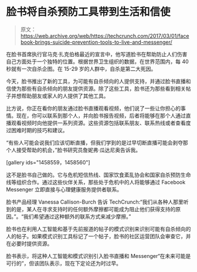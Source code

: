 # 脸书将自杀预防工具带到生活和信使

> 原文：<https://web.archive.org/web/https://techcrunch.com/2017/03/01/facebook-brings-suicide-prevention-tools-to-live-and-messenger/>

在脸书首席执行官马克·扎克伯格最近的宣言中，他写道脸书在帮助防止人们伤害自己方面处于一个独特的位置。根据世界卫生组织的数据，在世界范围内，每 40 秒就有一次自杀企图。在 15-29 岁的人群中，自杀是第二大死因。

今天，脸书推出了新的工具，为可能有自杀倾向的人提供支持，并通过脸书直播和信使为那些有自杀倾向的朋友提供资源。除了这些工具，脸书还为那些看到相关帖子并想帮助朋友或家人的人提供了其他工具。

比方说，你正在看你的朋友通过脸书直播观看视频，他们说了一些让你担心的事情。现在，你可以联系到那个人，并向脸书报告视频，后者将能够在那个人通过直播观看视频时向他提供一系列资源。这些资源包括联系朋友、联系热线或者查看度过困难时期的技巧和建议。

“有些人可能会说我们应该切断直播，但我们学到的是过早切断直播可能会剥夺那个人接受帮助的机会，”脸书研究员詹妮弗·瓜达尼奥告诉我。

[gallery ids="1458559，1458560"]

这不是脸书自己做的。它与危机短信热线、国家饮食紊乱协会和国家自杀预防生命线等组织合作。通过这些伙伴关系，那些处于危机中的人将能够通过 Facebook Messenger 立即直接与心理健康服务提供者联系。

脸书产品经理 Vanessa Callison-Burch 告诉 TechCrunch:“我们从各种人那里听到的是，某人在寻求支持时的任何额外摩擦都可能成为阻止他们获得支持的原因。”。“我们希望通过这种额外的联系方式来减少摩擦。”

脸书也在利用人工智能和基于先前报道的帖子的模式识别来识别可能有自杀倾向的人的帖子。如果模式识别工具标记了一个帖子，脸书的社区运营团队会审查它，并在必要时提供资源。

脸书表示，将这种人工智能和模式识别引入脸书直播和 Messenger“在未来可能是可行的”，但该团队表示，现在下定论还为时过早。